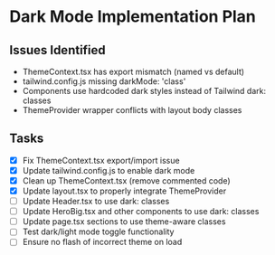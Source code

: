 # Dark Mode Implementation Plan

## Issues Identified
- ThemeContext.tsx has export mismatch (named vs default)
- tailwind.config.js missing darkMode: 'class'
- Components use hardcoded dark styles instead of Tailwind dark: classes
- ThemeProvider wrapper conflicts with layout body classes

## Tasks
- [x] Fix ThemeContext.tsx export/import issue
- [x] Update tailwind.config.js to enable dark mode
- [x] Clean up ThemeContext.tsx (remove commented code)
- [x] Update layout.tsx to properly integrate ThemeProvider
- [ ] Update Header.tsx to use dark: classes
- [ ] Update HeroBig.tsx and other components to use dark: classes
- [ ] Update page.tsx sections to use theme-aware classes
- [ ] Test dark/light mode toggle functionality
- [ ] Ensure no flash of incorrect theme on load
